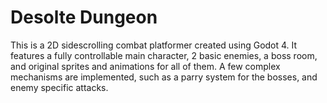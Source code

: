 # Desolte Dungeon

This is a 2D sidescrolling combat platformer created using Godot 4. It features a fully controllable main character, 2 basic enemies, a boss room, 
 and original sprites and animations for all of them. A few complex mechanisms are implemented, such as a parry system for the bosses, and enemy specific attacks.
